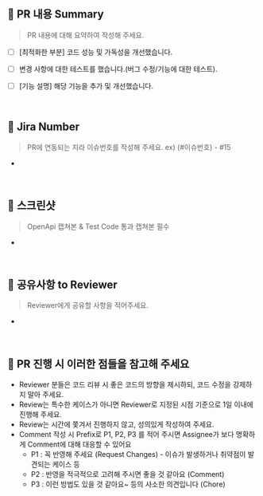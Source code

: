 ## 📝 PR 내용 Summary
> PR 내용에 대해 요약하여 작성해 주세요.

- [ ] [최적화한 부분] 코드 성능 및 가독성을 개선했습니다.
- [ ] 변경 사항에 대한 테스트를 했습니다.(버그 수정/기능에 대한 테스트).
- [ ] [기능 설명] 해당 기능을 추가 및 개선했습니다.


<br>

## 🔗 Jira Number
> PR에 연동되는 지라 이슈번호를 작성해 주세요. ex) (#이슈번호) - #15
- 

<br>

## 📸 스크린샷
> OpenApi 캡쳐본 & Test Code 통과 캡쳐본 필수
- 

<br>

## 📡 공유사항 to Reviewer
> Reviewer에게 공유할 사항을 적어주세요.
-

<br>

## 📌 PR 진행 시 이러한 점들을 참고해 주세요
* Reviewer 분들은 코드 리뷰 시 좋은 코드의 방향을 제시하되, 코드 수정을 강제하지 말아 주세요.
* Review는 특수한 케이스가 아니면 Reviewer로 지정된 시점 기준으로 1일 이내에 진행해 주세요.
* Review는 시간에 쫓겨서 진행하지 않고, 성의있게 작성하여 주세요.
* Comment 작성 시 Prefix로 P1, P2, P3 를 적어 주시면 Assignee가 보다 명확하게 Comment에 대해 대응할 수 있어요
    * P1 : 꼭 반영해 주세요 (Request Changes) - 이슈가 발생하거나 취약점이 발견되는 케이스 등
    * P2 : 반영을 적극적으로 고려해 주시면 좋을 것 같아요 (Comment)
    * P3 : 이런 방법도 있을 것 같아요~ 등의 사소한 의견입니다 (Chore)
#
